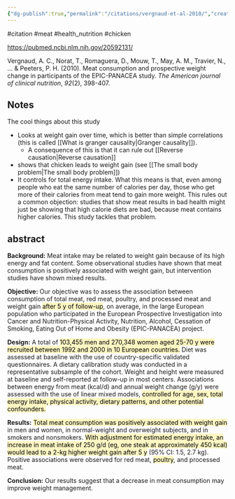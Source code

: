 ```yaml
---
{"dg-publish":true,"permalink":"/citations/vergnaud-et-al-2010/","created":"2024-04-22T13:03:23.000+01:00","updated":"2025-09-28T23:49:12.145+01:00"}
---
```


#citation #meat #health_nutrition  #chicken 

https://pubmed.ncbi.nlm.nih.gov/20592131/

Vergnaud, A. C., Norat, T., Romaguera, D., Mouw, T., May, A. M., Travier, N., ... & Peeters, P. H. (2010). Meat consumption and prospective weight change in participants of the EPIC-PANACEA study. _The American journal of clinical nutrition_, _92_(2), 398-407.
## Notes
The cool things about this study 
- Looks at weight gain over time, which is better than simple correlations (this is called [[What is granger causality\|Granger causality]]).
	- A consequence of this is that it can rule out [[Reverse causation\|Reverse causation]] 
- shows that chicken leads to weight gain (see [[The small body problem\|The small body problem]])
- It controls for total energy intake. What this means is that, even among people who eat the same number of calories per day, those who get more of their calories from meat tend to gain more weight. This rules out a common objection: studies that show meat results in bad health might just be showing that high calorie diets are bad, because meat contains higher calories. This study tackles that problem.

## abstract
**Background:** Meat intake may be related to weight gain because of its high energy and fat content. Some observational studies have shown that meat consumption is positively associated with weight gain, but intervention studies have shown mixed results.

**Objective:** Our objective was to assess the association between consumption of total meat, red meat, poultry, and processed meat and weight gain <mark style="background: #FFF3A3A6;">after 5 y of follow-up</mark>, on average, in the large European population who participated in the European Prospective Investigation into Cancer and Nutrition-Physical Activity, Nutrition, Alcohol, Cessation of Smoking, Eating Out of Home and Obesity (EPIC-PANACEA) project.

**Design:** A total of <mark style="background: #FFF3A3A6;">103,455 men and 270,348 women aged 25-70 y were recruited between 1992 and 2000 in 10 European countries.</mark> Diet was assessed at baseline with the use of country-specific validated questionnaires. A dietary calibration study was conducted in a representative subsample of the cohort. Weight and height were measured at baseline and self-reported at follow-up in most centers. Associations between energy from meat (kcal/d) and annual weight change (g/y) were assessed with the use of linear mixed models, <mark style="background: #FFF3A3A6;">controlled for age, sex, total energy intake, physical activity, dietary patterns, and other potential confounders.</mark>

**Results:** <mark style="background: #FFF3A3A6;">Total meat consumption was positively associated with weight gain</mark> in men and women, in normal-weight and overweight subjects, and in smokers and nonsmokers. <mark style="background: #FFF3A3A6;">With adjustment for estimated energy intake, an increase in meat intake of 250 g/d (eg, one steak at approximately 450 kcal) would lead to a 2-kg higher weight gain after 5 y</mark> (95% CI: 1.5, 2.7 kg). Positive associations were observed for red meat, <mark style="background: #FFF3A3A6;">poultry</mark>, and processed meat.

**Conclusion:** Our results suggest that a decrease in meat consumption may improve weight management.